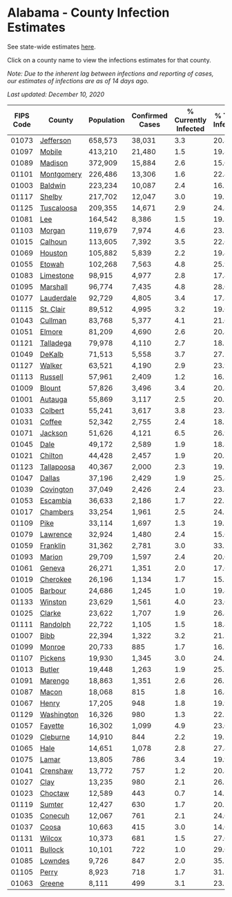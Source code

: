 # Alabama - County Infection Estimates

See state-wide estimates [here](/infections/us-al).

Click on a county name to view the infections estimates for that county.

*Note: Due to the inherent lag between infections and reporting of cases, our estimates of infections are as of 14 days ago.*

*Last updated: December 10, 2020*

|   FIPS Code |                   County |   Population |   Confirmed Cases |   % Currently Infected |   % Total Infected |
|-------------|--------------------------|--------------|-------------------|------------------------|--------------------|
|       01073 |   [Jefferson](jefferson) |      658,573 |            38,031 |                    3.3 |               20.8 |
|       01097 |         [Mobile](mobile) |      413,210 |            21,480 |                    1.5 |               19.8 |
|       01089 |       [Madison](madison) |      372,909 |            15,884 |                    2.6 |               15.0 |
|       01101 | [Montgomery](montgomery) |      226,486 |            13,306 |                    1.6 |               22.4 |
|       01003 |       [Baldwin](baldwin) |      223,234 |            10,087 |                    2.4 |               16.2 |
|       01117 |         [Shelby](shelby) |      217,702 |            12,047 |                    3.0 |               19.7 |
|       01125 | [Tuscaloosa](tuscaloosa) |      209,355 |            14,671 |                    2.9 |               24.8 |
|       01081 |               [Lee](lee) |      164,542 |             8,386 |                    1.5 |               19.3 |
|       01103 |         [Morgan](morgan) |      119,679 |             7,974 |                    4.6 |               23.1 |
|       01015 |       [Calhoun](calhoun) |      113,605 |             7,392 |                    3.5 |               22.6 |
|       01069 |       [Houston](houston) |      105,882 |             5,839 |                    2.2 |               19.4 |
|       01055 |         [Etowah](etowah) |      102,268 |             7,563 |                    4.8 |               25.9 |
|       01083 |   [Limestone](limestone) |       98,915 |             4,977 |                    2.8 |               17.4 |
|       01095 |     [Marshall](marshall) |       96,774 |             7,435 |                    4.8 |               28.0 |
|       01077 | [Lauderdale](lauderdale) |       92,729 |             4,805 |                    3.4 |               17.8 |
|       01115 |   [St. Clair](st.-clair) |       89,512 |             4,995 |                    3.2 |               19.6 |
|       01043 |       [Cullman](cullman) |       83,768 |             5,377 |                    4.1 |               21.6 |
|       01051 |         [Elmore](elmore) |       81,209 |             4,690 |                    2.6 |               20.8 |
|       01121 |   [Talladega](talladega) |       79,978 |             4,110 |                    2.7 |               18.2 |
|       01049 |         [DeKalb](dekalb) |       71,513 |             5,558 |                    3.7 |               27.2 |
|       01127 |         [Walker](walker) |       63,521 |             4,190 |                    2.9 |               23.9 |
|       01113 |       [Russell](russell) |       57,961 |             2,409 |                    1.2 |               16.1 |
|       01009 |         [Blount](blount) |       57,826 |             3,496 |                    3.4 |               20.8 |
|       01001 |       [Autauga](autauga) |       55,869 |             3,117 |                    2.5 |               20.2 |
|       01033 |       [Colbert](colbert) |       55,241 |             3,617 |                    3.8 |               23.4 |
|       01031 |         [Coffee](coffee) |       52,342 |             2,755 |                    2.4 |               18.7 |
|       01071 |       [Jackson](jackson) |       51,626 |             4,121 |                    6.5 |               26.9 |
|       01045 |             [Dale](dale) |       49,172 |             2,589 |                    1.9 |               18.8 |
|       01021 |       [Chilton](chilton) |       44,428 |             2,457 |                    1.9 |               20.3 |
|       01123 | [Tallapoosa](tallapoosa) |       40,367 |             2,000 |                    2.3 |               19.5 |
|       01047 |         [Dallas](dallas) |       37,196 |             2,429 |                    1.9 |               25.4 |
|       01039 |   [Covington](covington) |       37,049 |             2,426 |                    2.4 |               23.8 |
|       01053 |     [Escambia](escambia) |       36,633 |             2,186 |                    1.7 |               22.5 |
|       01017 |     [Chambers](chambers) |       33,254 |             1,961 |                    2.5 |               24.2 |
|       01109 |             [Pike](pike) |       33,114 |             1,697 |                    1.3 |               19.5 |
|       01079 |     [Lawrence](lawrence) |       32,924 |             1,480 |                    2.4 |               15.6 |
|       01059 |     [Franklin](franklin) |       31,362 |             2,781 |                    3.0 |               33.2 |
|       01093 |         [Marion](marion) |       29,709 |             1,597 |                    2.4 |               20.0 |
|       01061 |         [Geneva](geneva) |       26,271 |             1,351 |                    2.0 |               17.6 |
|       01019 |     [Cherokee](cherokee) |       26,196 |             1,134 |                    1.7 |               15.2 |
|       01005 |       [Barbour](barbour) |       24,686 |             1,245 |                    1.0 |               19.4 |
|       01133 |       [Winston](winston) |       23,629 |             1,561 |                    4.0 |               23.0 |
|       01025 |         [Clarke](clarke) |       23,622 |             1,707 |                    1.9 |               26.8 |
|       01111 |     [Randolph](randolph) |       22,722 |             1,105 |                    1.5 |               18.4 |
|       01007 |             [Bibb](bibb) |       22,394 |             1,322 |                    3.2 |               21.3 |
|       01099 |         [Monroe](monroe) |       20,733 |               885 |                    1.7 |               16.3 |
|       01107 |       [Pickens](pickens) |       19,930 |             1,345 |                    3.0 |               24.3 |
|       01013 |         [Butler](butler) |       19,448 |             1,263 |                    1.9 |               25.7 |
|       01091 |       [Marengo](marengo) |       18,863 |             1,351 |                    2.6 |               26.2 |
|       01087 |           [Macon](macon) |       18,068 |               815 |                    1.8 |               16.8 |
|       01067 |           [Henry](henry) |       17,205 |               948 |                    1.8 |               19.9 |
|       01129 | [Washington](washington) |       16,326 |               980 |                    1.3 |               22.2 |
|       01057 |       [Fayette](fayette) |       16,302 |             1,099 |                    4.9 |               23.0 |
|       01029 |     [Cleburne](cleburne) |       14,910 |               844 |                    2.2 |               19.5 |
|       01065 |             [Hale](hale) |       14,651 |             1,078 |                    2.8 |               27.4 |
|       01075 |           [Lamar](lamar) |       13,805 |               786 |                    3.4 |               19.9 |
|       01041 |     [Crenshaw](crenshaw) |       13,772 |               757 |                    1.2 |               20.8 |
|       01027 |             [Clay](clay) |       13,235 |               980 |                    2.1 |               26.5 |
|       01023 |       [Choctaw](choctaw) |       12,589 |               443 |                    0.7 |               14.5 |
|       01119 |         [Sumter](sumter) |       12,427 |               630 |                    1.7 |               20.5 |
|       01035 |       [Conecuh](conecuh) |       12,067 |               761 |                    2.1 |               24.0 |
|       01037 |           [Coosa](coosa) |       10,663 |               415 |                    3.0 |               14.0 |
|       01131 |         [Wilcox](wilcox) |       10,373 |               681 |                    1.5 |               27.0 |
|       01011 |       [Bullock](bullock) |       10,101 |               722 |                    1.0 |               29.0 |
|       01085 |       [Lowndes](lowndes) |        9,726 |               847 |                    2.0 |               35.7 |
|       01105 |           [Perry](perry) |        8,923 |               718 |                    1.7 |               31.7 |
|       01063 |         [Greene](greene) |        8,111 |               499 |                    3.1 |               23.5 |